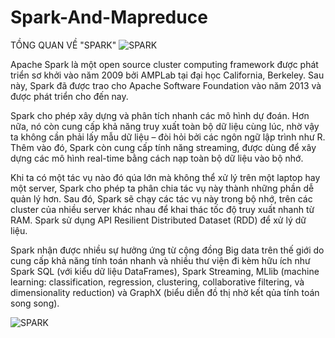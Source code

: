 # Spark-And-Mapreduce

TỒNG QUAN VỀ "SPARK"
 ![SPARK](https://www.onlinebooksreview.com/uploads/blog_images/2017/11/27_file.png)

Apache Spark là một open source cluster computing framework được phát triển sơ khởi vào năm 2009 bởi AMPLab tại đại học California, Berkeley. Sau này, Spark đã được trao cho Apache Software Foundation vào năm 2013 và được phát triển cho đến nay.

Spark cho phép xây dựng và phân tích nhanh các mô hình dự đoán. Hơn nữa, nó còn cung cấp khả năng truy xuất toàn bộ dữ liệu cùng lúc, nhờ vậy ta không cần phải lấy mẫu dữ liệu – đòi hỏi bởi các ngôn ngữ lập trình như R. Thêm vào đó, Spark còn cung cấp tính năng streaming, được dùng để xây dựng các mô hình real-time bằng cách nạp toàn bộ dữ liệu vào bộ nhớ.

Khi ta có một tác vụ nào đó qúa lớn mà không thể xử lý trên một laptop hay một server, Spark cho phép ta phân chia tác vụ này thành những phần dễ quản lý hơn. Sau đó, Spark sẽ chạy các tác vụ này trong bộ nhớ, trên các cluster của nhiều server khác nhau để khai thác tốc độ truy xuất nhanh từ RAM. Spark sử dụng API Resilient Distributed Dataset (RDD) để xử lý dữ liệu.

Spark nhận được nhiều sự hưởng ứng từ cộng đồng Big data trên thế giới do cung cấp khả năng tính toán nhanh và nhiều thư viện đi kèm hữu ích như Spark SQL (với kiểu dữ liệu DataFrames), Spark Streaming, MLlib (machine learning: classification, regression, clustering, collaborative filtering, và dimensionality reduction) và GraphX (biểu diễn đồ thị nhờ kết qủa tính toán song song).

 ![SPARK](https://www.mastercode.vn/Upload/Blog/a-unified-plaform-for-big-data.png)

